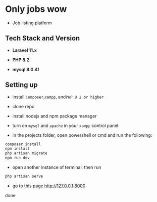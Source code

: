 # Only jobs wow

- Job listing platform

## Tech Stack and Version

- **Laravel 11.x**

- **PHP 8.2**

- **mysql 8.0.41**

## Setting up

- install `Composer`,`xampp`, and`PHP 8.2 or higher`

- clone repo

- install nodejs and npm package manager

- turn on `mysql` and `apache` in your `xampp` control panel

- in the projects folder, open powershell or cmd and run the following: 

```sh
composer install
npm install
php artisan migrate
npm run dev
```

- open another instance of terminal, then run

```sh
php artisan serve
```

- go to this page http://127.0.0.1:8000

done




